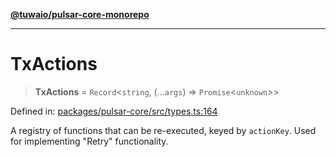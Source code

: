 [**@tuwaio/pulsar-core-monorepo**](../../../README.md)

***

# TxActions

> **TxActions** = `Record`\<`string`, (...`args`) => `Promise`\<`unknown`\>\>

Defined in: [packages/pulsar-core/src/types.ts:164](https://github.com/TuwaIO/pulsar-core/blob/6f58c3c9fd82323ffe7018d4cd8562c3905e9a91/packages/pulsar-core/src/types.ts#L164)

A registry of functions that can be re-executed, keyed by `actionKey`.
Used for implementing "Retry" functionality.
